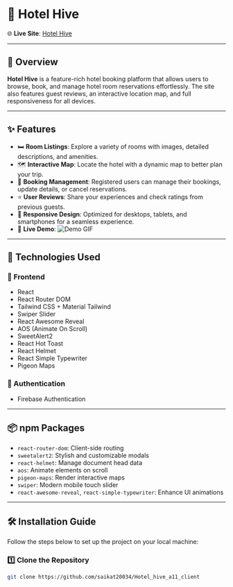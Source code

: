 ﻿# 🏨 Hotel Hive

🌐 **Live Site**: [Hotel Hive](https://hotel-hive-5f52f.web.app/)

---

## 📌 Overview

**Hotel Hive** is a feature-rich hotel booking platform that allows users to browse, book, and manage hotel room reservations effortlessly. The site also features guest reviews, an interactive location map, and full responsiveness for all devices.

---

## ✨ Features

- 🛏️ **Room Listings**: Explore a variety of rooms with images, detailed descriptions, and amenities.
- 🗺️ **Interactive Map**: Locate the hotel with a dynamic map to better plan your trip.
- 📅 **Booking Management**: Registered users can manage their bookings, update details, or cancel reservations.
- ⭐ **User Reviews**: Share your experiences and check ratings from previous guests.
- 📱 **Responsive Design**: Optimized for desktops, tablets, and smartphones for a seamless experience.
- 🎥 **Live Demo**:
  ![Demo GIF](demo.gif) <!-- Replace 'demo.gif' with your actual GIF file or URL -->

---

## 🧰 Technologies Used

### 🚀 Frontend

- React
- React Router DOM
- Tailwind CSS + Material Tailwind
- Swiper Slider
- React Awesome Reveal
- AOS (Animate On Scroll)
- SweetAlert2
- React Hot Toast
- React Helmet
- React Simple Typewriter
- Pigeon Maps

### 🔐 Authentication

- Firebase Authentication

---

## 📦 npm Packages

- `react-router-dom`: Client-side routing
- `sweetalert2`: Stylish and customizable modals
- `react-helmet`: Manage document head data
- `aos`: Animate elements on scroll
- `pigeon-maps`: Render interactive maps
- `swiper`: Modern mobile touch slider
- `react-awesome-reveal`, `react-simple-typewriter`: Enhance UI animations

---

## 🛠️ Installation Guide

Follow the steps below to set up the project on your local machine:

### 1️⃣ Clone the Repository

```bash
git clone https://github.com/saikat20034/Hotel_hive_a11_client
